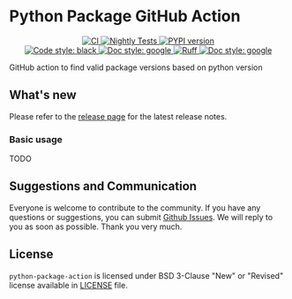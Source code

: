 # Python Package GitHub Action

<p align="center">
    <a href="https://github.com/durandtibo/python-package-action/actions">
        <img alt="CI" src="https://github.com/durandtibo/python-package-action/workflows/CI/badge.svg">
    </a>
    <a href="https://github.com/durandtibo/python-package-action/actions">
        <img alt="Nightly Tests" src="https://github.com/durandtibo/python-package-action/workflows/Nightly%20Tests/badge.svg">
    </a>
    <a href="https://github.com/durandtibo/python-package-action/releases">
        <img alt="PYPI version" src="https://img.shields.io/github/v/release/durandtibo/python-package-action?logo=github&sort=semver">
    </a>
    <br/>
    <a href="https://github.com/psf/black">
        <img  alt="Code style: black" src="https://img.shields.io/badge/code%20style-black-000000.svg">
    </a>
    <a href="https://google.github.io/styleguide/pyguide.html#s3.8-comments-and-docstrings">
        <img  alt="Doc style: google" src="https://img.shields.io/badge/%20style-google-3666d6.svg">
    </a>
    <a href="https://github.com/astral-sh/ruff">
        <img src="https://img.shields.io/endpoint?url=https://raw.githubusercontent.com/astral-sh/ruff/main/assets/badge/v2.json" alt="Ruff" style="max-width:100%;">
    </a>
    <a href="https://github.com/guilatrova/tryceratops">
        <img  alt="Doc style: google" src="https://img.shields.io/badge/try%2Fexcept%20style-tryceratops%20%F0%9F%A6%96%E2%9C%A8-black">
    </a>
    <br/>
</p>

GitHub action to find valid package versions based on python version

## What's new

Please refer to the [release page](https://github.com/durandtibo/python-package-action/releases) for
the latest release notes.

### Basic usage

TODO

## Suggestions and Communication

Everyone is welcome to contribute to the community.
If you have any questions or suggestions, you can
submit [Github Issues](https://github.com/durandtibo/python-package-action/issues).
We will reply to you as soon as possible. Thank you very much.

## License

`python-package-action` is licensed under BSD 3-Clause "New" or "Revised" license available
in [LICENSE](LICENSE)
file.
